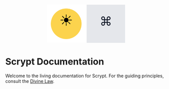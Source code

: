 <div align="center">
  <img src="assets/solar-khan-sigil.svg" alt="Solar Khan Sigil" width="120"/>
  <img src="assets/codex-watermark.svg" alt="Codex Watermark" width="120"/>
</div>

# Scrypt Documentation

Welcome to the living documentation for Scrypt. For the guiding principles, consult the [Divine Law](COVENANT.md).
